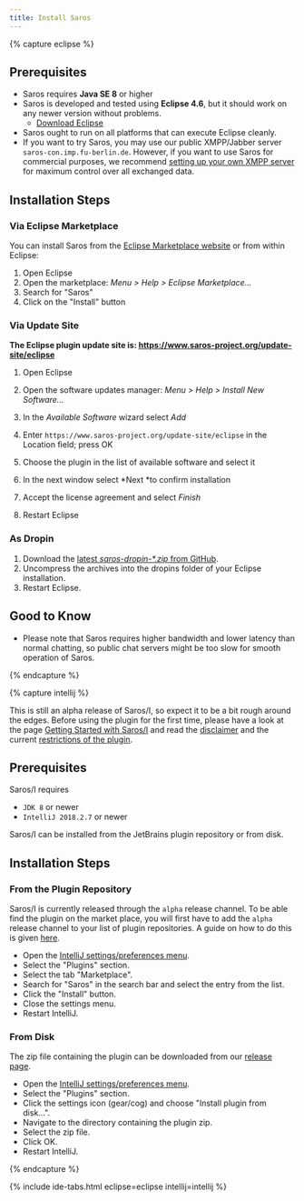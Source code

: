 ```yaml
---
title: Install Saros
---
```


{% capture eclipse %}

## Prerequisites

*   Saros requires **Java SE 8** or higher
*   Saros is developed and tested using **Eclipse 4.6**, but it
    should work on any newer version without problems.
    *   [Download Eclipse](http://www.eclipse.org/downloads/)
*   Saros ought to run on all platforms that can execute Eclipse
    cleanly. 
*   If you want to try Saros, you may use our public XMPP/Jabber server
    `saros-con.imp.fu-berlin.de`. However, if you want to use Saros for
    commercial purposes, we recommend
    [setting up your own XMPP server](setup-xmpp.md) for maximum
    control over all exchanged data.

## Installation Steps

### Via Eclipse Marketplace

You can install Saros from the [Eclipse Marketplace
website](http://marketplace.eclipse.org/content/saros-distributed-collaborative-editing-and-pair-programming-0)
or from within Eclipse:

1.  Open Eclipse
2.  Open the marketplace: *Menu &gt; Help &gt; Eclipse Marketplace...*
3.  Search for "Saros"
4.  Click on the "Install" button

### Via Update Site

**The Eclipse plugin update site is:
<https://www.saros-project.org/update-site/eclipse>**

1.  Open Eclipse
2.  Open the software updates manager: *Menu &gt; Help &gt; Install
    New Software...*
3.  In the *Available Software* wizard select *Add*
4.  Enter `https://www.saros-project.org/update-site/eclipse` in the Location field;
    press OK

5.  Choose the plugin in the list of available software and select
    it
6.  In the next window select *Next *to confirm installation
7.  Accept the license agreement and select *Finish*
8.  Restart Eclipse

### As Dropin

1.  Download the [latest *saros-dropin-\*.zip*
    from GitHub](https://github.com/saros-project/saros/releases).
2.  Uncompress the archives into the dropins folder of your
    Eclipse installation.
3.  Restart Eclipse.

## Good to Know

*   Please note that Saros requires higher bandwidth and lower latency
    than normal chatting, so public chat servers might be too slow for
    smooth operation of Saros.

{% endcapture %}


{% capture intellij %}

This is still an alpha release of Saros/I, so expect it to be a bit rough around the edges. Before using the plugin for the first time, please have a look at the page [Getting Started with Saros/I](getting-started.html?tab=intellij) and read the [disclaimer](getting-started.html?tab=intellij#disclaimer) and the current [restrictions of the plugin](getting-started.html?tab=intellij#restrictions).

## Prerequisites

Saros/I requires
 - `JDK 8` or newer
 - `IntelliJ 2018.2.7` or newer

Saros/I can be installed from the JetBrains plugin repository or from disk.

## Installation Steps

### From the Plugin Repository

Saros/I is currently released through the `alpha` release channel. To be able find the plugin on the market place, you will first have to add the `alpha` release channel to your list of plugin repositories. A guide on how to do this is given [here](https://plugins.jetbrains.com/docs/marketplace/custom-release-channels.html#CustomReleaseChannels-ConfiguringaCustomChannelinIntelliJPlatformBasedIDEs).

- Open the [IntelliJ settings/preferences menu](https://www.jetbrains.com/help/idea/settings-preferences-dialog.html).
- Select the "Plugins" section.
- Select the tab "Marketplace".
- Search for "Saros" in the search bar and select the entry from the list.
- Click the "Install" button.
- Close the settings menu.
- Restart IntelliJ.


### From Disk
The zip file containing the plugin can be downloaded from our [release page](https://github.com/saros-project/saros/releases).


- Open the [IntelliJ settings/preferences menu](https://www.jetbrains.com/help/idea/settings-preferences-dialog.html).
- Select the "Plugins" section.
- Click the settings icon (gear/cog) and choose "Install plugin from disk...".
- Navigate to the directory containing the plugin zip.
- Select the zip file.
- Click OK.
- Restart IntelliJ.

{% endcapture %}

{% include ide-tabs.html eclipse=eclipse intellij=intellij %}
